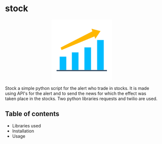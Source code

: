 # stock

<p align="center">
    <img src="/images/logo.png" width="200" height="200">
</p>

Stock a simple python script for the alert who trade in stocks. It is made using API's for the alert and to send the news for which the effect was taken place in the stocks. Two python libraries requests and twilio are used.

## Table of contents

- Libraries used
- Installation
- Usage
